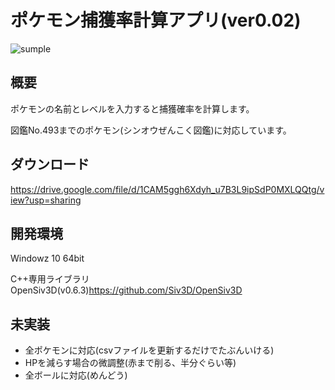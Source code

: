 # ポケモン捕獲率計算アプリ(ver0.02)
![sumple](https://user-images.githubusercontent.com/94225744/145669354-0dc17e02-8e2f-4804-8a07-adac9cd144fe.png)

## 概要
ポケモンの名前とレベルを入力すると捕獲確率を計算します。

図鑑No.493までのポケモン(シンオウぜんこく図鑑)に対応しています。

## ダウンロード
https://drive.google.com/file/d/1CAM5ggh6Xdyh_u7B3L9ipSdP0MXLQQtg/view?usp=sharing

## 開発環境
Windowz 10 64bit

C++専用ライブラリ　OpenSiv3D(v0.6.3)https://github.com/Siv3D/OpenSiv3D

## 未実装
- 全ポケモンに対応(csvファイルを更新するだけでたぶんいける)
- HPを減らす場合の微調整(赤まで削る、半分ぐらい等)
- 全ボールに対応(めんどう)






